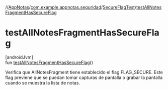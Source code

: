 //[AppNotas](../../../index.md)/[com.example.appnotas.seguridad](../index.md)/[SecureFlagTest](index.md)/[testAllNotesFragmentHasSecureFlag](test-all-notes-fragment-has-secure-flag.md)

# testAllNotesFragmentHasSecureFlag

[androidJvm]\
fun [testAllNotesFragmentHasSecureFlag](test-all-notes-fragment-has-secure-flag.md)()

Verifica que AllNotesFragment tiene establecido el flag FLAG_SECURE. Este flag previene que se puedan tomar capturas de pantalla o grabar la pantalla cuando se muestra la lista de notas.
